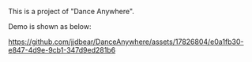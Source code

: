 This is a project of "Dance Anywhere".

Demo is shown as below:


https://github.com/jjdbear/DanceAnywhere/assets/17826804/e0a1fb30-e847-4d9e-9cb1-347d9ed281b6

